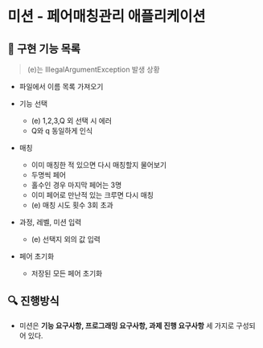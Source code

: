 # 미션 - 페어매칭관리 애플리케이션

## 🚀 구현 기능 목록
> (e)는 IllegalArgumentException 발생 상황
- 파일에서 이름 목록 가져오기

- 기능 선택
    - (e) 1,2,3,Q 외 선택 시 에러
    - Q와 q 동일하게 인식

- 매칭
    - 이미 매칭한 적 있으면 다시 매칭할지 물어보기
    - 두명씩 페어
    - 홀수인 경우 마지막 페어는 3명
    - 이미 페어로 만난적 있는 크루면 다시 매칭
    - (e) 매칭 시도 횟수 3회 초과

- 과정, 레벨, 미션 입력
    - (e) 선택지 외의 값 입력

- 페어 초기화
    - 저장된 모든 페어 초기화

## 🔍 진행방식

- 미션은 **기능 요구사항, 프로그래밍 요구사항, 과제 진행 요구사항** 세 가지로 구성되어 있다.